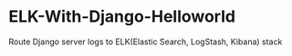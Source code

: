 # ELK-With-Django-Helloworld
Route Django server logs to ELK(Elastic Search, LogStash, Kibana) stack
